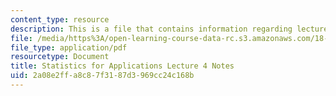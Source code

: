 ```yaml
---
content_type: resource
description: This is a file that contains information regarding lecture 4 notes.
file: /media/https%3A/open-learning-course-data-rc.s3.amazonaws.com/18-443-statistics-for-applications-spring-2015/2a08e2ffa8c87f3187d3969cc24c168b_MIT18_443S15_LEC4.pdf
file_type: application/pdf
resourcetype: Document
title: Statistics for Applications Lecture 4 Notes
uid: 2a08e2ff-a8c8-7f31-87d3-969cc24c168b
---
```

